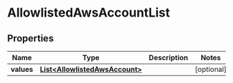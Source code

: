 

# AllowlistedAwsAccountList


## Properties

| Name | Type | Description | Notes |
|------------ | ------------- | ------------- | -------------|
|**values** | [**List&lt;AllowlistedAwsAccount&gt;**](AllowlistedAwsAccount.md) |  |  [optional] |



